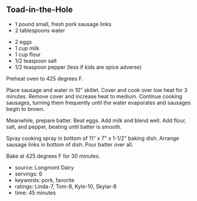 Toad-in-the-Hole
----------------

- 1 pound small, fresh pork sausage links
- 2 tablespoons water
<!-- -->
- 2 eggs
- 1 cup milk
- 1 cup flour
- 1/2 teaspoon salt
- 1/2 teaspoon pepper (less if kids are spice adverse)

Preheat oven to 425 degrees F.

Place sausage and water in 10" skillet.  Cover and cook over low heat
for 3 minutes.  Remove cover and increase heat to medium.  Continue
cooking sausages, turning them frequently until the water evaporates
and sausages begin to brown.

Meanwhile, prepare batter.  Beat eggs. Add milk and blend well.  Add
flour, salt, and pepper, beating until batter is smooth.

Spray cooking spray in bottom of 11" x 7" x 1-1/2" baking dish.
Arrange sausage links in bottom of dish.  Pour batter over all.

Bake at 425 degrees F for 30 minutes.

- source: Longmont Dairy
- servings: 6
- keywords: pork, favorite
- ratings: Linda-7, Tom-8, Kyle-10, Skylar-8
- time: 45 minutes
